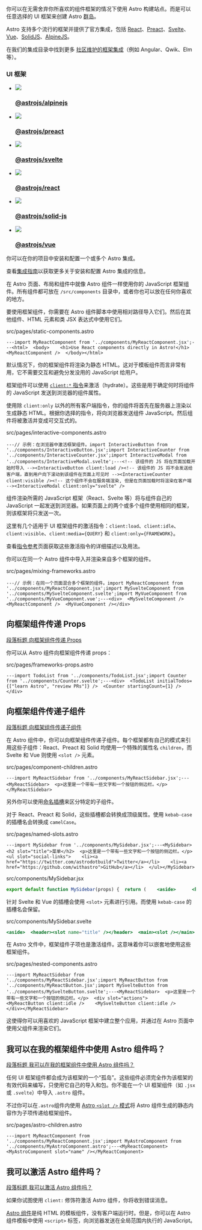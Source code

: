 你可以在无需舍弃你所喜欢的组件框架的情况下使用 Astro 构建站点。而是可以任意选择的 UI 框架来创建 Astro [群岛](https://docs.astro.build/zh-cn/concepts/islands/)。

Astro 支持多个流行的框架并提供了官方集成，包括 [React](https://react.dev/)、[Preact](https://preactjs.com/)、[Svelte](https://svelte.dev/)、[Vue](https://vuejs.org/)、[SolidJS](https://www.solidjs.com/)、[AlpineJS](https://alpinejs.dev/)。

在我们的集成目录中找到更多 [社区维护的框架集成](https://astro.build/integrations/?search=&categories%5B%5D=frameworks)（例如 Angular、Qwik、Elm 等）。

### UI 框架

+   ![](https://docs.astro.build/logos/alpine-js.svg)
    
    ### [@astrojs/alpinejs](https://docs.astro.build/zh-cn/guides/integrations-guide/alpinejs/)
    
+   ![](https://docs.astro.build/logos/preact.svg)
    
    ### [@astrojs/preact](https://docs.astro.build/zh-cn/guides/integrations-guide/preact/)
    
+   ![](https://docs.astro.build/logos/svelte.svg)
    
    ### [@astrojs/svelte](https://docs.astro.build/zh-cn/guides/integrations-guide/svelte/)
    
+   ![](https://docs.astro.build/logos/react.svg)
    
    ### [@astrojs/react](https://docs.astro.build/zh-cn/guides/integrations-guide/react/)
    
+   ![](https://docs.astro.build/logos/solid.svg)
    
    ### [@astrojs/solid⁠-⁠js](https://docs.astro.build/zh-cn/guides/integrations-guide/solid-js/)
    
+   ![](https://docs.astro.build/logos/vue.svg)
    
    ### [@astrojs/vue](https://docs.astro.build/zh-cn/guides/integrations-guide/vue/)
    

你可以在你的项目中安装和配置一个或多个 Astro 集成。

查看[集成指南](https://docs.astro.build/zh-cn/guides/integrations-guide/)以获取更多关于安装和配置 Astro 集成的信息。

在 Astro 页面、布局和组件中就像 Astro 组件一样使用你的 JavaScript 框架组件。所有组件都可放在 `/src/components` 目录中，或者你也可以放在任何你喜欢的地方。

要使用框架组件，你需要在 Astro 组件脚本中使用相对路径导入它们。然后在其他组件、HTML 元素和类 JSX 表达式中使用它们。

src/pages/static-components.astro

```astro
---import MyReactComponent from '../components/MyReactComponent.jsx';---<html>  <body>    <h1>Use React components directly in Astro!</h1>    <MyReactComponent />  </body></html>
```

默认情况下，你的框架组件将渲染为静态 HTML。这对于模板组件而言非常有用，它不需要交互和避免分发没用的 JavaScript 给用户。

框架组件可以使用 [`client:*` 指令](https://docs.astro.build/zh-cn/reference/directives-reference/#%E5%AE%A2%E6%88%B7%E7%AB%AF%E6%8C%87%E4%BB%A4)来激活（hydrate）。这些是用于确定何时将组件的 JavaScript 发送到浏览器的组件属性。

使用除 `client:only` 以外的所有客户端指令，你的组件将首先在服务器上渲染以生成静态 HTML。根据你选择的指令，将向浏览器发送组件 JavaScript。然后组件将被激活并变成可交互式的。

src/pages/interactive-components.astro

```astro
---// 示例：在浏览器中激活框架组件。import InteractiveButton from '../components/InteractiveButton.jsx';import InteractiveCounter from '../components/InteractiveCounter.jsx';import InteractiveModal from '../components/InteractiveModal.svelte';---<!-- 该组件的 JS 将在页面加载开始时导入 --><InteractiveButton client:load /><!-- 该组件的 JS 将不会发送给客户端，直到用户向下滚动到该组件在页面上可见时 --><InteractiveCounter client:visible /><!-- 这个组件不会在服务端渲染, 但是在页面加载时将渲染在客户端 --><InteractiveModal client:only="svelte" />
```

组件渲染所需的 JavaScript 框架（React、Svelte 等）将与组件自己的 JavaScript 一起发送到浏览器。如果页面上的两个或多个组件使用相同的框架，则该框架将只发送一次。

这里有几个适用于 UI 框架组件的激活指令：`client:load`、`client:idle`、`client:visible`、`client:media={QUERY}` 和 `client:only={FRAMEWORK}`。

查看[指令参考](https://docs.astro.build/zh-cn/reference/directives-reference/#%E5%AE%A2%E6%88%B7%E7%AB%AF%E6%8C%87%E4%BB%A4)页面获取这些激活指令的详细描述以及用法。

你可以在同一个 Astro 组件中导入并渲染来自多个框架的组件。

src/pages/mixing-frameworks.astro

```astro
---// 示例：在同一个页面混合多个框架的组件。import MyReactComponent from '../components/MyReactComponent.jsx';import MySvelteComponent from '../components/MySvelteComponent.svelte';import MyVueComponent from '../components/MyVueComponent.vue';---<div>  <MySvelteComponent />  <MyReactComponent />  <MyVueComponent /></div>
```

## 向框架组件传递 Props

[段落标题 向框架组件传递 Props](#向框架组件传递-props)

你可以从 Astro 组件向框架组件传递 props：

src/pages/frameworks-props.astro

```astro
---import TodoList from '../components/TodoList.jsx';import Counter from '../components/Counter.svelte';---<div>  <TodoList initialTodos={["learn Astro", "review PRs"]} />  <Counter startingCount={1} /></div>
```

## 向框架组件传递子组件

[段落标题 向框架组件传递子组件](#向框架组件传递子组件)

在 Astro 组件中，你可以向框架组件传递子组件。每个框架都有自己的模式来引用这些子组件：React、Preact 和 Solid 均使用一个特殊的属性名 `children`，而 Svelte 和 Vue 则使用 `<slot />` 元素。

src/pages/component-children.astro

```astro
---import MyReactSidebar from '../components/MyReactSidebar.jsx';---<MyReactSidebar>  <p>这里是一个带有一些文字和一个按钮的侧边栏。</p></MyReactSidebar>
```

另外你可以使用[命名插槽](https://docs.astro.build/zh-cn/basics/astro-components/#%E5%91%BD%E5%90%8D%E6%8F%92%E6%A7%BD)来区分特定的子组件。

对于 React、Preact 和 Solid，这些插槽都会转换成顶级属性。使用 `kebab-case` 的插槽名会转换成 `camelCase`。

src/pages/named-slots.astro

```astro
---import MySidebar from '../components/MySidebar.jsx';---<MySidebar>  <h2 slot="title">菜单</h2>  <p>这里是一个带有一些文字和一个按钮的侧边栏。</p>  <ul slot="social-links">    <li><a href="https://twitter.com/astrodotbuild">Twitter</a></li>    <li><a href="https://github.com/withastro">GitHub</a></li>  </ul></MySidebar>
```

src/components/MySidebar.jsx

```jsx
export default function MySidebar(props) {  return (    <aside>      <header>{props.title}</header>      <main>{props.children}</main>      <footer>{props.socialLinks}</footer>    </aside>  )}
```

针对 Svelte 和 Vue 的插槽会使用 `<slot>` 元素进行引用。而使用 `kebab-case` 的插槽名会保留。

src/components/MySidebar.svelte

```jsx
<aside>  <header><slot name="title" /></header>  <main><slot /></main>  <footer><slot name="social-links" /></footer></aside>
```

在 Astro 文件中，框架组件子项也是激活组件。这意味着你可以嵌套地使用这些框架组件。

src/pages/nested-components.astro

```astro
---import MyReactSidebar from '../components/MyReactSidebar.jsx';import MyReactButton from '../components/MyReactButton.jsx';import MySvelteButton from '../components/MySvelteButton.svelte';---<MyReactSidebar>  <p>这里是一个带有一些文字和一个按钮的侧边栏。</p>  <div slot="actions">    <MyReactButton client:idle />    <MySvelteButton client:idle />  </div></MyReactSidebar>
```

这使得你可以用喜欢的 JavaScript 框架中建立整个应用，并通过在 Astro 页面中使用父组件来渲染它们。

## 我可以在我的框架组件中使用 Astro 组件吗？

[段落标题 我可以在我的框架组件中使用 Astro 组件吗？](#我可以在我的框架组件中使用-astro-组件吗)

任何 UI 框架组件都会成为该框架的一个“孤岛”。这些组件必须完全作为该框架的有效代码来编写，只使用它自己的导入和包。你不能在一个 UI 框架组件（如 `.jsx` 或 `.svelte`）中导入 `.astro` 组件。

不过你可以在`.astro`组件内使用 [Astro `<slot />` 模式](https://docs.astro.build/zh-cn/basics/astro-components/#%E6%8F%92%E6%A7%BD)将 Astro 组件生成的静态内容作为子项传递给框架组件。

src/pages/astro-children.astro

```astro
---import MyReactComponent from  '../components/MyReactComponent.jsx';import MyAstroComponent from '../components/MyAstroComponent.astro';---<MyReactComponent>  <MyAstroComponent slot="name" /></MyReactComponent>
```

## 我可以激活 Astro 组件吗？

[段落标题 我可以激活 Astro 组件吗？](#我可以激活-astro-组件吗)

如果你试图使用 `client:` 修饰符激活 Astro 组件，你将收到错误消息。

[Astro 组件](https://docs.astro.build/zh-cn/basics/astro-components/)是纯 HTML 的模板组件，没有客户端运行时。但是，你可以在 Astro 组件模板中使用 `<script>` 标签，向浏览器发送在全局范围内执行的 JavaScript。
